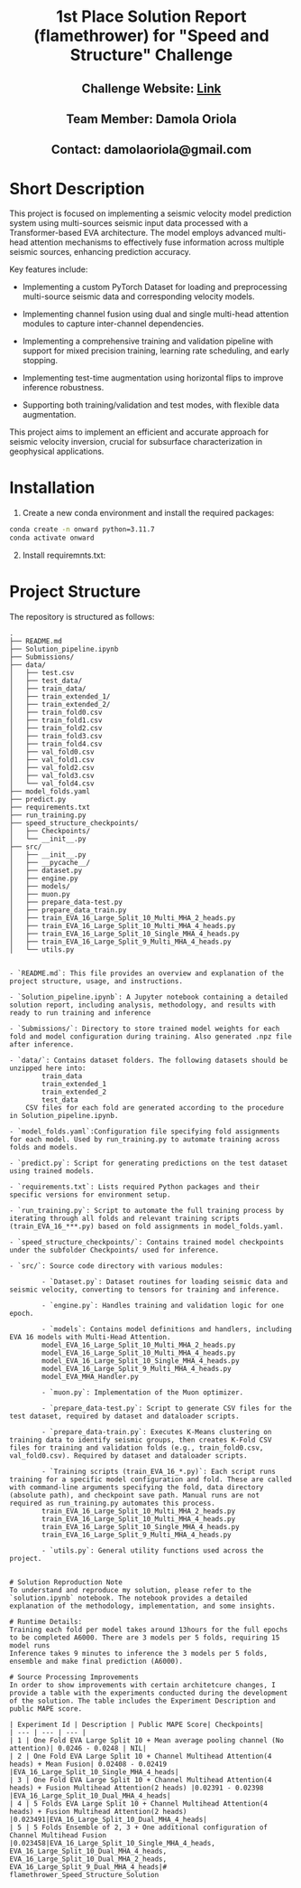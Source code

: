 <div align="center">
<h1>1st Place Solution Report (flamethrower) for "Speed and Structure" Challenge </h1>
<h2>Challenge Website: <a href="https://thinkonward.com/app/c/challenges/speed-and-structure">Link</a></h2>
<h2>Team Member: Damola Oriola</h2>
<h2>Contact: damolaoriola@gmail.com </h2>
</div>


# Short Description 
This project is focused on implementing a seismic velocity model prediction system using multi-sources seismic input data processed with a Transformer-based EVA architecture. The model employs advanced multi-head attention mechanisms to effectively fuse information across multiple seismic sources, enhancing prediction accuracy.

Key features include:

- Implementing a custom PyTorch Dataset for loading and preprocessing multi-source seismic data and corresponding velocity models.

- Implementing channel fusion using dual and single multi-head attention modules to capture inter-channel dependencies.

- Implementing a comprehensive training and validation pipeline with support for mixed precision training, learning rate scheduling, and early stopping.

- Implementing test-time augmentation using horizontal flips to improve inference robustness.

- Supporting both training/validation and test modes, with flexible data augmentation.

This project aims to implement an efficient and accurate approach for seismic velocity inversion, crucial for subsurface characterization in geophysical applications.

# Installation 
1. Create a new conda environment and install the required packages:
```bash
conda create -n onward python=3.11.7
conda activate onward

```
2. Install requiremnts.txt:

# Project Structure

The repository is structured as follows:

```text
.
├── README.md
├── Solution_pipeline.ipynb
├── Submissions/
├── data/
│   ├── test.csv
│   ├── test_data/
│   ├── train_data/
│   ├── train_extended_1/
│   ├── train_extended_2/
│   ├── train_fold0.csv
│   ├── train_fold1.csv
│   ├── train_fold2.csv
│   ├── train_fold3.csv
│   ├── train_fold4.csv
│   ├── val_fold0.csv
│   ├── val_fold1.csv
│   ├── val_fold2.csv
│   ├── val_fold3.csv
│   └── val_fold4.csv
├── model_folds.yaml
├── predict.py
├── requirements.txt
├── run_training.py
├── speed_structure_checkpoints/
│   ├── Checkpoints/
│   └── __init__.py
├── src/
│   ├── __init__.py
│   ├── __pycache__/
│   ├── dataset.py
│   ├── engine.py
│   ├── models/
│   ├── muon.py
│   ├── prepare_data-test.py
│   ├── prepare_data_train.py
│   ├── train_EVA_16_Large_Split_10_Multi_MHA_2_heads.py
│   ├── train_EVA_16_Large_Split_10_Multi_MHA_4_heads.py
│   ├── train_EVA_16_Large_Split_10_Single_MHA_4_heads.py
│   ├── train_EVA_16_Large_Split_9_Multi_MHA_4_heads.py
│   └── utils.py


- `README.md`: This file provides an overview and explanation of the project structure, usage, and instructions.

- `Solution_pipeline.ipynb`: A Jupyter notebook containing a detailed solution report, including analysis, methodology, and results with ready to run training and inference

- `Submissions/`: Directory to store trained model weights for each fold and model configuration during training. Also generated .npz file after inference.

- `data/`: Contains dataset folders. The following datasets should be unzipped here into:
        train_data
        train_extended_1
        train_extended_2
        test_data
    CSV files for each fold are generated according to the procedure in Solution_pipeline.ipynb.

- `model_folds.yaml`:Configuration file specifying fold assignments for each model. Used by run_training.py to automate training across folds and models.

- `predict.py`: Script for generating predictions on the test dataset using trained models.

- `requirements.txt`: Lists required Python packages and their specific versions for environment setup.

- `run_training.py`: Script to automate the full training process by iterating through all folds and relevant training scripts (train_EVA_16_***.py) based on fold assignments in model_folds.yaml.

- `speed_structure_checkpoints/`: Contains trained model checkpoints under the subfolder Checkpoints/ used for inference.

- `src/`: Source code directory with various modules:

        - `Dataset.py`: Dataset routines for loading seismic data and seismic velocity, converting to tensors for training and inference.

        - `engine.py`: Handles training and validation logic for one epoch.

        - `models`: Contains model definitions and handlers, including EVA 16 models with Multi-Head Attention.
        model_EVA_16_Large_Split_10_Multi_MHA_2_heads.py
        model_EVA_16_Large_Split_10_Multi_MHA_4_heads.py
        model_EVA_16_Large_Split_10_Single_MHA_4_heads.py
        model_EVA_16_Large_Split_9_Multi_MHA_4_heads.py
        model_EVA_MHA_Handler.py
        
        - `muon.py`: Implementation of the Muon optimizer.

        - `prepare_data-test.py`: Script to generate CSV files for the test dataset, required by dataset and dataloader scripts.

        - `prepare_data-train.py`: Executes K-Means clustering on training data to identify seismic groups, then creates K-Fold CSV files for training and validation folds (e.g., train_fold0.csv, val_fold0.csv). Required by dataset and dataloader scripts.

        - `Training scripts (train_EVA_16_*.py)`: Each script runs training for a specific model configuration and fold. These are called with command-line arguments specifying the fold, data directory (absolute path), and checkpoint save path. Manual runs are not required as run_training.py automates this process.
        train_EVA_16_Large_Split_10_Multi_MHA_2_heads.py
        train_EVA_16_Large_Split_10_Multi_MHA_4_heads.py
        train_EVA_16_Large_Split_10_Single_MHA_4_heads.py
        train_EVA_16_Large_Split_9_Multi_MHA_4_heads.py
        
        - `utils.py`: General utility functions used across the project.


# Solution Reproduction Note
To understand and reproduce my solution, please refer to the `solution.ipynb` notebook. The notebook provides a detailed explanation of the methodology, implementation, and some insights.

# Runtime Details:
Training each fold per model takes around 13hours for the full epochs to be completed A6000. There are 3 models per 5 folds, requiring 15 model runs
Inference takes 9 minutes to inference the 3 models per 5 folds, ensemble and make final prediction (A6000).

# Source Processing Improvements
In order to show improvements with certain architetcure changes, I provide a table with the experiments conducted during the development of the solution. The table includes the Experiment Description and public MAPE score.

| Experiment Id | Description | Public MAPE Score| Checkpoints|
| --- | --- | --- |
| 1 | One Fold EVA Large Split 10 + Mean average pooling channel (No attention)| 0.0246 - 0.0248 | NIL|
| 2 | One Fold EVA Large Split 10 + Channel Multihead Attention(4 heads) + Mean Fusion| 0.02408 - 0.02419 |EVA_16_Large_Split_10_Single_MHA_4_heads|
| 3 | One Fold EVA Large Split 10 + Channel Multihead Attention(4 heads) + Fusion Multihead Attention(2 heads) |0.02391 - 0.02398 |EVA_16_Large_Split_10_Dual_MHA_4_heads|
| 4 | 5 Folds EVA Large Split 10 + Channel Multihead Attention(4 heads) + Fusion Multihead Attention(2 heads) |0.023491|EVA_16_Large_Split_10_Dual_MHA_4_heads|
| 5 | 5 Folds Ensemble of 2, 3 + One additional configuration of Channel Multihead Fusion |0.023458|EVA_16_Large_Split_10_Single_MHA_4_heads, EVA_16_Large_Split_10_Dual_MHA_4_heads, EVA_16_Large_Split_10_Dual_MHA_2_heads, EVA_16_Large_Split_9_Dual_MHA_4_heads|# flamethrower_Speed_Structure_Solution
